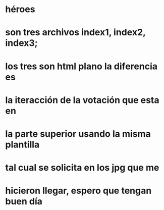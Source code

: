 # héroes

# son tres archivos index1, index2, index3; 
# los tres son html plano la diferencia es 
# la iteracción de la votación que esta en 
# la parte superior usando la misma plantilla 
# tal cual se solicita en los jpg que me 
# hicieron llegar, espero que tengan buen día
